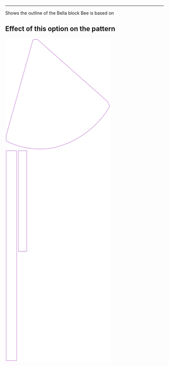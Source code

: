 ---

Shows the outline of the Bella block Bee is based on


## Effect of this option on the pattern
![This image shows the effect of this option by superimposing several variants that have a different value for this option](bee_bellaguide_sample.svg "Effect of this option on the pattern")